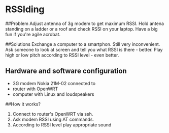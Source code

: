 ---
---

RSSIding
========

##Problem
Adjust antenna of 3g modem  to get maximum RSSI. Hold antena standing on a ladder or a roof and check RSSI on your laptop. Have a big fun if you're agile acrobat.

##Solutions
Exchange a computer to a smartphon. Still very inconvenient. Ask someone to look at screen and tell you what RSSI is there - better. Play high or low pitch according to RSSI level - even better.

## Hardware and software configuration
+ 3G modem Nokia 21M-02 connected to 
+ router with OpenWRT 
+ computer with Linux and loudspeakers

##How it works?
1. Connect to router's OpenWRT via ssh.
2. Ask modem RSSI using AT commands.
3. According to RSSI level play appropriate sound



